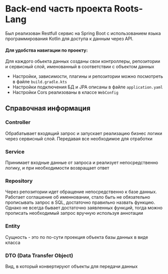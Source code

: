 # Back-end часть проекта Roots-Lang

Был реализован Restfull сервис на Spring Boot с использованием языка программирования Kotlin
для доступа к данным через API.

#### Для удобства навигации по проекту:

Для каждого обьекта данных созданы свои контроллеры, репозитории и сервисный слой, именованный в соответствии с объектом
данных

* Настройки, зависимости, плагины и репозитории можно посмотреть в файле `build.gradle.kts`
* Настройки подключения БД и JPA описаны в файле `application.yaml`
* Настройки Cors реализованы в классе `WebConfig`

## Справочная информация

### Controller

Обрабатывает входящий запрос и запускает реализацию бизнес логики через сервисный слой. Передавая все необходимое для
отработки

### Service

Принимает входные данные от запроса и реализует непосредственно логику, и при необходимости возвращает ответ

### Repository

Через репозитории идет обращение непосредственно к базе данных. Работает соглашение об именновании, стало быть не
обязательно прописывать запрос в SQL, достаточно правильно назвать функцию. Однако не всегда бывает достаточно
заявленных функций, тогда можно прописать необходимый запрос вручную используя аннотации

### Entity

Сущность - это по по-сути проекция объекта базы данных в виде класса

### DTO (Data Transfer Object)

Вид, в который конвертируют объекты для передачи данных

